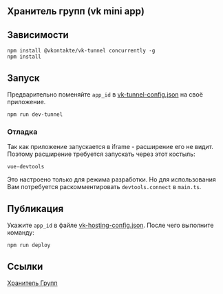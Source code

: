 ## Хранитель групп (vk mini app)

## Зависимости

```shell
npm install @vkontakte/vk-tunnel concurrently -g
npm install
```

## Запуск
Предварительно поменяйте `app_id` в [vk-tunnel-config.json](./vk-tunnel-config.json) на своё приложение.

```shell
npm run dev-tunnel
```

### Отладка

Так как приложение запускается в iframe - расширение его не видит. Поэтому расширение требуется запускать через этот
костыль:

```shell
vue-devtools
```

Это настроено только для режима разработки. Но для использования Вам потребуется раскомментировать `devtools.connect` в
`main.ts`.

## Публикация

Укажите `app_id` в файле [vk-hosting-config.json](./vk-hosting-config.json).
После чего выполните команду:

```shell
npm run deploy
```

## Ссылки

[Хранитель Групп](https://vk.com/app51658481)

